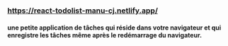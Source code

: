 ### https://react-todolist-manu-cj.netlify.app/

#### une petite application de tâches qui réside dans votre navigateur et qui enregistre les tâches même après le redémarrage du navigateur.
